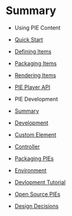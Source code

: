 # Summary

- Using PIE Content
 - [Quick Start](using/quick-start.md) 
 - [Defining Items](using/defining-items.md)
 - [Packaging Items](using/packaging-items.md)
 - [Rendering Items](using/rendering-items.md)
 - [PIE Player API](using/pie-player-api.md)
   
- PIE Development
 - [Summary](developing/summary.md)
 - [Development](developing/development.md)
 - [Custom Element](developing/custom-element.md)
 - [Controller](developing/controller.md)
 - [Packaging PIEs](developing/packaging.md)
 - [Environment](developing/environment.md)
 - [Devlopment Tutorial](developing/tutorial/development-tutorial.md)

- [Open Source PIEs](open-source-pies.md)
- [Design Decisions](design-decisions.md)






